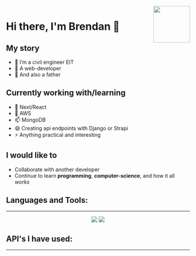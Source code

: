 <img src="https://user-images.githubusercontent.com/64326462/110130533-1e7d6480-7d97-11eb-9551-0989d9fc86fd.jpg" align="right" width="100" height="100">

# Hi there, I'm Brendan 👋 

## My story

- 🔭 I’m a civil engineer EIT
- 🌱 A web-developer
- 👯 And also a father

## Currently working with/learning

- 🤔 Next/React
- 💬 AWS
- 📫 MongoDB
- 😄 Creating api endpoints with Django or Strapi
- ⚡ Anything practical and interesting


## I would like to

- Collaborate with another developer
- Continue to learn **programming**, **computer-science**, and how it all *works*

## Languages and Tools:

---

<p align="center">
  <img src="https://user-images.githubusercontent.com/64326462/110133305-2a1e5a80-7d9a-11eb-83ef-277f6c44f321.png">
  <img src="https://user-images.githubusercontent.com/64326462/110133305-2a1e5a80-7d9a-11eb-83ef-277f6c44f321.png">
</p>

## API's I have used:



---